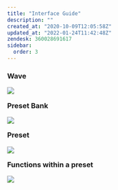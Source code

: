 ```yaml
---
title: "Interface Guide"
description: ""
created_at: "2020-10-09T12:05:58Z"
updated_at: "2022-01-24T11:42:48Z"
zendesk: 360028691617
sidebar:
  order: 3
---
```


<h3>Wave

![](/images/article_360014169437_image_0.png)

Preset Bank

![](/images/article_360014169437_image_1.png)

Preset

![](/images/article_360014169437_image_2.png)

Functions within a preset

![](/images/article_360014169437_image_3.png)

</h3>
